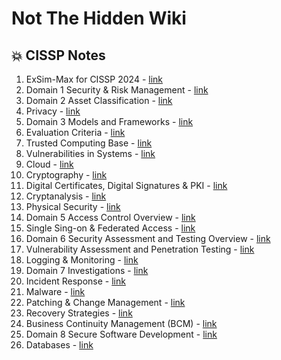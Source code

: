 # Not The Hidden Wiki

💥 CISSP Notes
-----

1. ExSim-Max for CISSP 2024 - [link](https://www.boson.com/practice-exam/cissp-isc2-practice-exam)
2. Domain 1 Security & Risk Management - [link](https://youtu.be/geGALIfOxtI)
3. Domain 2 Asset Classification - [link](https://youtu.be/aN9zkmzYTmQ)
4. Privacy - [link](https://youtu.be/lrI4QIa8S2I)
5. Domain 3 Models and Frameworks - [link](https://youtu.be/qZB6_lp9M30)
6. Evaluation Criteria - [link](https://youtu.be/WqHmDL7YAvw)
7. Trusted Computing Base - [link](https://youtu.be/fwU7n_3h058)
8. Vulnerabilities in Systems - [link](https://youtu.be/fPUypU7ysMw)
9. Cloud - [link](https://youtu.be/-rWQ7YuxiLY)
10. Cryptography - [link](https://youtu.be/LLRaa0kOMDM)
11. Digital Certificates, Digital Signatures & PKI - [link](https://youtu.be/8XKdFSG3ua4)
12. Cryptanalysis - [link](https://youtu.be/pnITDgs63M4)
13. Physical Security - [link](https://youtu.be/7ESQwNJ9HXU)
14. Domain 5 Access Control Overview - [link](https://youtu.be/BUcoABZzeQ4)
15. Single Sing-on & Federated Access - [link](https://youtu.be/_U4QMIxVk8M)
16. Domain 6 Security Assessment and Testing Overview - [link](https://youtu.be/eDVZvw5NziA)
17. Vulnerability Assessment and Penetration Testing - [link](https://youtu.be/vZ0S8GdWiIk)
18. Logging & Monitoring - [link](https://youtu.be/cwcARccyWyY)
19. Domain 7 Investigations - [link](https://youtu.be/Urev5cZgny8)
20. Incident Response - [link](https://youtu.be/PwxFwndQ7Jk)
21. Malware - [link](https://youtu.be/SVbrRozyIpo)
22. Patching & Change Management - [link](https://youtu.be/xX4U6Lz82Bk)
23. Recovery Strategies - [link](https://youtu.be/DrrfrJBnx28)
24. Business Continuity Management (BCM) - [link](https://youtu.be/oAjNL3I_3-E)
25. Domain 8 Secure Software Development - [link](https://youtu.be/fS5WWjuyFmQ)
26. Databases - [link](https://youtu.be/-70DBd6cNDw)